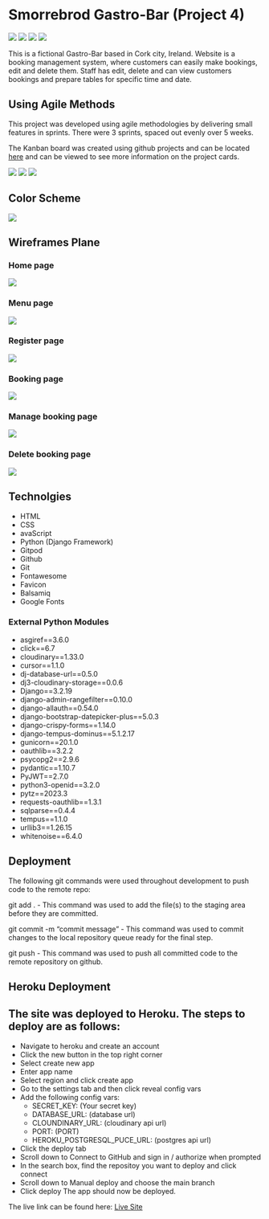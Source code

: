 # Smorrebrod Gastro-Bar (Project 4)

![](docs/readme_images/responsive_color/home_big.png)
![](docs/readme_images/responsive_color/booking_big.png)
![](docs/readme_images/responsive_color/home_small.png)
![](docs/readme_images/responsive_color/menu_small.png)


This is a fictional Gastro-Bar based in Cork city, Ireland.
Website is a booking management system, where customers can easily make bookings, edit and delete them. Staff has edit, delete and can view customers bookings and prepare tables for specific time and date.

## Using Agile Methods 

This project was developed using agile methodologies by delivering small features in sprints. There were 3 sprints, spaced out evenly over 5 weeks.

The Kanban board was created using github projects and can be located <a href="https://github.com/users/friaf/projects/12" target="_blank">here</a> and can be viewed to see more information on the project cards. 

![](docs/readme_images/agile/1.png)
![](docs/readme_images/agile/3.png)
![](docs/readme_images/agile/2.png)


## Color Scheme

![](docs/readme_images/responsive_color/colors.png)


## Wireframes Plane
### Home page
![](docs/readme_images/wireframes/home.png)
### Menu page
![](docs/readme_images/wireframes/menu.png)
### Register page
![](docs/readme_images/wireframes/register.png)
### Booking page
![](docs/readme_images/wireframes/booking.png)
### Manage booking page
![](docs/readme_images/wireframes/manage_booking.png)
### Delete booking page
![](docs/readme_images/wireframes/delete_booking.png)


## Technolgies

- HTML
- CSS
- avaScript
- Python (Django Framework)
- Gitpod
- Github
- Git
- Fontawesome
- Favicon
- Balsamiq
- Google Fonts

### External Python Modules

- asgiref==3.6.0
- click==6.7
- cloudinary==1.33.0
- cursor==1.1.0
- dj-database-url==0.5.0
- dj3-cloudinary-storage==0.0.6
- Django==3.2.19
- django-admin-rangefilter==0.10.0
- django-allauth==0.54.0
- django-bootstrap-datepicker-plus==5.0.3
- django-crispy-forms==1.14.0
- django-tempus-dominus==5.1.2.17
- gunicorn==20.1.0
- oauthlib==3.2.2
- psycopg2==2.9.6
- pydantic==1.10.7
- PyJWT==2.7.0
- python3-openid==3.2.0
- pytz==2023.3
- requests-oauthlib==1.3.1
- sqlparse==0.4.4
- tempus==1.1.0
- urllib3==1.26.15
- whitenoise==6.4.0


## Deployment

The following git commands were used throughout development to push code to the remote repo:

git add . - This command was used to add the file(s) to the staging area before they are committed.

git commit -m “commit message” - This command was used to commit changes to the local repository queue ready for the final step.

git push - This command was used to push all committed code to the remote repository on github.

## Heroku Deployment

## The site was deployed to Heroku. The steps to deploy are as follows:

- Navigate to heroku and create an account
- Click the new button in the top right corner
- Select create new app
- Enter app name
- Select region and click create app
- Go to the settings tab and then click reveal config vars
- Add the following config vars:
  - SECRET_KEY: (Your secret key)
  - DATABASE_URL: (database url)
  - CLOUNDINARY_URL: (cloudinary api url)
  - PORT: (PORT)
  - HEROKU_POSTGRESQL_PUCE_URL: (postgres api url)
- Click the deploy tab
- Scroll down to Connect to GitHub and sign in / authorize when prompted
- In the search box, find the repositoy you want to deploy and click connect
- Scroll down to Manual deploy and choose the main branch
- Click deploy
The app should now be deployed.

The live link can be found here: <a href="https://pp4-gastro-bar-smorrebrod.herokuapp.com/" target="_blank">Live Site</a>


